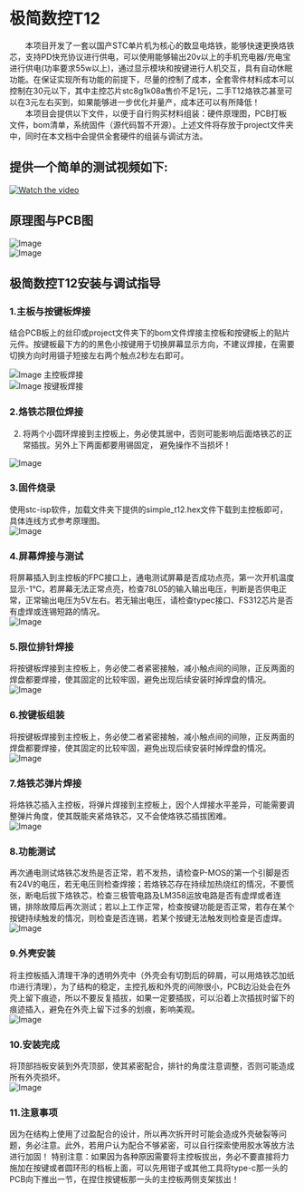 # 极简数控T12
&emsp;&emsp;本项目开发了一套以国产STC单片机为核心的数显电烙铁，能够快速更换烙铁芯，支持PD快充协议进行供电，可以使用能够输出20v以上的手机充电器/充电宝进行供电(功率要求55w以上)，通过显示模块和按键进行人机交互，具有自动休眠功能。在保证实现所有功能的前提下，尽量的控制了成本，全套零件材料成本可以控制在30元以下，其中主控芯片stc8g1k08a售价不足1元，二手T12烙铁芯甚至可以在3元左右买到，如果能够进一步优化并量产，成本还可以有所降低！  
&emsp;&emsp;本项目会提供以下文件，以便于自行购买材料组装：硬件原理图，PCB打板文件，bom清单，系统固件（源代码暂不开源）。上述文件将存放于project文件夹中，同时在本文档中会提供全套硬件的组装与调试方法。  
## 提供一个简单的测试视频如下:
[![Watch the video](https://github.com/liweinan1/simple_t12/blob/main/videos/%E8%A7%86%E9%A2%91%E5%B0%81%E9%9D%A2.jpg)](https://github.com/liweinan1/simple_t12/blob/main/videos/%E6%B5%8B%E8%AF%95%E8%A7%86%E9%A2%91.mp4)
<!-- https://github.com/liweinan1/simple_t12/blob/main/pictures/%E6%B5%8B%E8%AF%95%E8%A7%86%E9%A2%91.mp4 -->
## 原理图与PCB图  
![Image ](https://github.com/liweinan1/simple_t12/blob/main/pictures/%E5%8E%9F%E7%90%86%E5%9B%BE.jpg)  
![Image ](https://github.com/liweinan1/simple_t12/blob/main/pictures/3D%E8%A7%86%E5%9B%BE.png)  

## 极简数控T12安装与调试指导
### 1.主板与按键板焊接  
结合PCB板上的丝印或project文件夹下的bom文件焊接主控板和按键板上的贴片元件。按键板最下方的的黑色小按键用于切换屏幕显示方向，不建议焊接，在需要切换方向时用镊子短接左右两个触点2秒左右即可。

![Image 主控板焊接](https://github.com/liweinan1/simple_t12/blob/main/pictures/%E4%B8%BB%E6%8E%A7%E6%9D%BF.jpg)  
![Image 按键板焊接](https://github.com/liweinan1/simple_t12/blob/main/pictures/%E6%8C%89%E9%94%AE%E6%9D%BF.jpg)  
### 2.烙铁芯限位焊接  
2.	将两个小圆环焊接到主控板上，务必使其居中，否则可能影响后面烙铁芯的正常插拔。另外上下两面都要用锡固定， 避免操作不当损坏！

![Image ](https://github.com/liweinan1/simple_t12/blob/main/pictures/%E5%9C%86%E7%8E%AF%E7%84%8A%E6%8E%A5.jpg)  
### 3.固件烧录
使用stc-isp软件，加载文件夹下提供的simple_t12.hex文件下载到主控板即可，具体连线方式参考原理图。  
![Image ](https://github.com/liweinan1/simple_t12/blob/main/pictures/stc-isp.jpg)

### 4.屏幕焊接与测试
将屏幕插入到主控板的FPC接口上，通电测试屏幕是否成功点亮，第一次开机温度显示-1℃，若屏幕无法正常点亮，检查78L05的输入输出电压，判断是否供电正常，正常输出电压为5V左右。若无输出电压，请检查typec接口、FS312芯片是否有虚焊或连锡短路的情况。  
![Image ](https://github.com/liweinan1/simple_t12/blob/main/pictures/%E5%B1%8F%E5%B9%95%E6%B5%8B%E8%AF%95.jpg)

### 5.限位排针焊接  
将按键板焊接到主控板上，务必使二者紧密接触，减小触点间的间隙，正反两面的焊盘都要焊接，使其固定的比较牢固，避免出现后续安装时掉焊盘的情况。  
![Image ](https://github.com/liweinan1/simple_t12/blob/main/pictures/%E6%8E%92%E9%92%88%E7%84%8A%E6%8E%A5.jpg)

### 6.按键板组装  
将按键板焊接到主控板上，务必使二者紧密接触，减小触点间的间隙，正反两面的焊盘都要焊接，使其固定的比较牢固，避免出现后续安装时掉焊盘的情况。  
![Image ](https://github.com/liweinan1/simple_t12/blob/main/pictures/%E6%8C%89%E9%94%AE%E7%84%8A%E6%8E%A5.jpg)
### 7.烙铁芯弹片焊接  
将烙铁芯插入主控板，将弹片焊接到主控板上，因个人焊接水平差异，可能需要调整弹片角度，使其既能夹紧烙铁芯，又不会使烙铁芯插拔困难。  
![Image ](https://github.com/liweinan1/simple_t12/blob/main/pictures/%E7%84%8A%E6%8E%A5%E5%BC%B9%E7%89%87.jpg)

### 8.功能测试  
再次通电测试烙铁芯发热是否正常，若不发热，请检查P-MOS的第一个引脚是否有24V的电压，若无电压则检查焊接；若烙铁芯存在持续加热烧红的情况，不要慌张，断电后拔下烙铁芯，检查三极管电路及LM358运放电路是否有虚焊或者连锡，排除故障后再次测试；若以上工作正常，检查按键功能是否正常，若存在某个按键持续触发的情况，则检查是否连锡，若某个按键无法触发则检查是否虚焊。  
![Image ](https://github.com/liweinan1/simple_t12/blob/main/pictures/%E5%8A%A0%E7%83%AD%E6%95%85%E9%9A%9C.jpg)

### 9.外壳安装
将主控板插入清理干净的透明外壳中（外壳会有切割后的碎屑，可以用烙铁芯加纸巾进行清理），为了结构的稳定，主控孔板和外壳的间隙很小，PCB边沿处会在外壳上留下痕迹，所以不要反复插拔，如果一定要插拔，可以沿着上次插拔时留下的痕迹插入，避免在外壳上留下过多的划痕，影响美观。  
![Image ](https://github.com/liweinan1/simple_t12/blob/main/pictures/%E5%A4%96%E5%A3%B3%E5%AE%89%E8%A3%85.jpg)

### 10.安装完成  
将顶部挡板安装到外壳顶部，使其紧密配合，排针的角度注意调整，否则可能造成所有外壳损坏。  
![Image ](https://github.com/liweinan1/simple_t12/blob/main/pictures/%E6%9C%80%E7%BB%88%E6%88%90%E5%93%81.jpg)

### 11.注意事项  
因为在结构上使用了过盈配合的设计，所以再次拆开时可能会造成外壳破裂等问题，务必注意。此外，若用户认为配合不够紧密，可以自行探索使用胶水等放方法进行加固！
特别注意：如果因为各种原因需要将主控板拔出，务必不要直接将力施加在按键或者圆环形的档板上面，可以先用钳子或其他工具将type-c那一头的PCB向下推出一节，在捏住按键板那一头的主控板两侧支架拔出！















<!-- markdown使用语法：  
一、标题写法：  
第一种方法：  
1、在文本下面加上 等于号 = ，那么上方的文本就变成了大标题。等于号的个数无限制，但一定要大于0个哦。  
2、在文本下面加上 下划线 - ，那么上方的文本就变成了中标题，同样的 下划线个数无限制。  
3、要想输入=号，上面有文本而不让其转化为大标题，则需要在两者之间加一个空行。  
另一种方法：等级表示法，分为六个等级，显示的文本大小依次减小。不同等级之间是以井号  #  的个数来标识的。一级标题有一个 #，二级标题有两个# ，以此类推。  
例如：

大标题
=
中标题
_

# 一级标题  
## 二级标题  
### 三级标题  
#### 四级标题  
##### 五级标题  
###### 六级标题 

二、编辑基本语法  
1、字体格式强调
 我们可以使用下面的方式给我们的文本添加强调的效果
*强调*  (示例：斜体)  
 _强调_  (示例：斜体)  
**加重强调**  (示例：粗体)  
 __加重强调__ (示例：粗体)  
***特别强调*** (示例：粗斜体)  
___特别强调___  (示例：粗斜体)  
2、代码  
`<hello world>`  
3、代码块高亮  
```
@Override
protected void onDestroy() {
    EventBus.getDefault().unregister(this);
    super.onDestroy();
}
```  
4、表格 （建议在表格前空一行，否则可能影响表格无法显示）
 
 表头  | 表头  | 表头
 ---- | ----- | ------  
 单元格内容  | 单元格内容 | 单元格内容 
 单元格内容  | 单元格内容 | 单元格内容  
 
5、其他引用
图片  
![图片名称](https://www.baidu.com/img/bd_logo1.png)  
链接  
[链接名称](https://www.baidu.com/)    
6、列表 
1. 项目1  
2. 项目2  
3. 项目3  
   * 项目1 （一个*号会显示为一个黑点，注意: 有空格，否则直接显示为*项目1） 
   * 项目2   
 
7、换行（建议直接在前一行后面补两个空格）
直接回车不能换行，  
可以在上一行文本后面补两个空格，  
这样下一行的文本就换行了。
或者就是在两行文本直接加一个空行。 
也能实现换行效果，不过这个行间距有点大。   
 
8、引用
> 第一行引用文字  
> 第二行引用文字
    
9、视频插入  
[![Watch the video](封面.png)](视频地址)  
--> 
